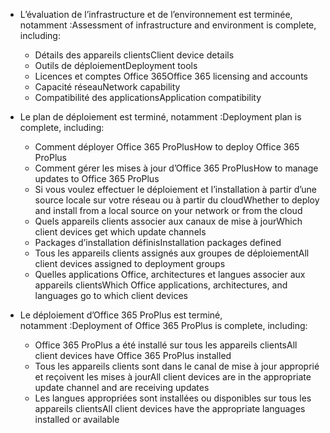 - <span data-ttu-id="693a9-101">L’évaluation de l’infrastructure et de l’environnement est terminée, notamment :</span><span class="sxs-lookup"><span data-stu-id="693a9-101">Assessment of infrastructure and environment is complete, including:</span></span>

    - <span data-ttu-id="693a9-102">Détails des appareils clients</span><span class="sxs-lookup"><span data-stu-id="693a9-102">Client device details</span></span>
    - <span data-ttu-id="693a9-103">Outils de déploiement</span><span class="sxs-lookup"><span data-stu-id="693a9-103">Deployment tools</span></span>
    - <span data-ttu-id="693a9-104">Licences et comptes Office 365</span><span class="sxs-lookup"><span data-stu-id="693a9-104">Office 365 licensing and accounts</span></span>
    - <span data-ttu-id="693a9-105">Capacité réseau</span><span class="sxs-lookup"><span data-stu-id="693a9-105">Network capability</span></span>
    - <span data-ttu-id="693a9-106">Compatibilité des applications</span><span class="sxs-lookup"><span data-stu-id="693a9-106">Application compatibility</span></span>

- <span data-ttu-id="693a9-107">Le plan de déploiement est terminé, notamment :</span><span class="sxs-lookup"><span data-stu-id="693a9-107">Deployment plan is complete, including:</span></span>

    - <span data-ttu-id="693a9-108">Comment déployer Office 365 ProPlus</span><span class="sxs-lookup"><span data-stu-id="693a9-108">How to deploy Office 365 ProPlus</span></span>
    - <span data-ttu-id="693a9-109">Comment gérer les mises à jour d’Office 365 ProPlus</span><span class="sxs-lookup"><span data-stu-id="693a9-109">How to manage updates to Office 365 ProPlus</span></span>
    - <span data-ttu-id="693a9-110">Si vous voulez effectuer le déploiement et l’installation à partir d’une source locale sur votre réseau ou à partir du cloud</span><span class="sxs-lookup"><span data-stu-id="693a9-110">Whether to deploy and install from a local source on your network or from the cloud</span></span>
    - <span data-ttu-id="693a9-111">Quels appareils clients associer aux canaux de mise à jour</span><span class="sxs-lookup"><span data-stu-id="693a9-111">Which client devices get which update channels</span></span>
    - <span data-ttu-id="693a9-112">Packages d’installation définis</span><span class="sxs-lookup"><span data-stu-id="693a9-112">Installation packages defined</span></span>
    - <span data-ttu-id="693a9-113">Tous les appareils clients assignés aux groupes de déploiement</span><span class="sxs-lookup"><span data-stu-id="693a9-113">All client devices assigned to deployment groups</span></span>
    - <span data-ttu-id="693a9-114">Quelles applications Office, architectures et langues associer aux appareils clients</span><span class="sxs-lookup"><span data-stu-id="693a9-114">Which Office applications, architectures, and languages go to which client devices</span></span>

- <span data-ttu-id="693a9-115">Le déploiement d’Office 365 ProPlus est terminé, notamment :</span><span class="sxs-lookup"><span data-stu-id="693a9-115">Deployment of Office 365 ProPlus is complete, including:</span></span>

    - <span data-ttu-id="693a9-116">Office 365 ProPlus a été installé sur tous les appareils clients</span><span class="sxs-lookup"><span data-stu-id="693a9-116">All client devices have Office 365 ProPlus installed</span></span>
    - <span data-ttu-id="693a9-117">Tous les appareils clients sont dans le canal de mise à jour approprié et reçoivent les mises à jour</span><span class="sxs-lookup"><span data-stu-id="693a9-117">All client devices are in the appropriate update channel and are receiving updates</span></span>
    - <span data-ttu-id="693a9-118">Les langues appropriées sont installées ou disponibles sur tous les appareils clients</span><span class="sxs-lookup"><span data-stu-id="693a9-118">All client devices have the appropriate languages installed or available</span></span>
